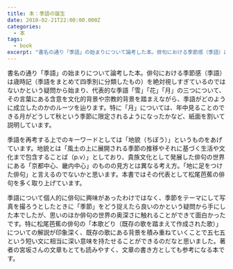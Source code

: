 ```yaml
---
title: 本：季語の誕生
date: 2010-02-21T22:00:00.000Z
categories:
  - 本
tags:
  - book
excerpt: "書名の通り「季語」の始まりについて論考した本。俳句における季節感（季語）は歳時記（季語をまとめて四季別に分類したもの）を絶対視しすぎているのではないかという疑問から始まり、代表的な季語「雪」「花」「月」の三つについて、その言葉にある含意を文化的背景や宗教的背景を踏まえながら、季語がどのように成立したのかのルーツを辿ります。特に「月」については、年中見ることのできる月がどうして秋という季節に限定されるようになったかなど、紙面を割いて説明しています。"
---
```


書名の通り「季語」の始まりについて論考した本。俳句における季節感（季語）は歳時記（季語をまとめて四季別に分類したもの）を絶対視しすぎているのではないかという疑問から始まり、代表的な季語「雪」「花」「月」の三つについて、その言葉にある含意を文化的背景や宗教的背景を踏まえながら、季語がどのように成立したのかのルーツを辿ります。特に「月」については、年中見ることのできる月がどうして秋という季節に限定されるようになったかなど、紙面を割いて説明しています。

季語を再考する上でのキーワードとしては「地貌（ちぼう）」というものをあげています。地貌とは「風土の上に展開される季節の推移やそれに基づく生活や文化まで包含することば（p.v）」としており、貴族文化として発展した俳句の世界にある「京都中心、畿内中心」のものの見方とは異なる考え方。「地に足をつけた俳句」と言えるのでないかと思います。本書ではその代表として松尾芭蕉の俳句を多く取り上げています。

季語について個人的に俳句に興味があったわけではなく、季節をテーマにして写真を撮ろうとしたときに「季節」をどう捉えたら良いのかという疑問から手にした本でしたが、思いのほか俳句の世界の奥深さに触れることができて面白かったです。特に松尾芭蕉の俳句の「本歌どり（既存の歌を踏まえて作成された歌）」についての解説が印象深く、既存の歌にある背景を積み重ねていくことで五七五という短い文に相当に深い意味を持たせることができるのだなと思いました。著者の宮坂さんの文章もとても読みやすく、文章の書き方としても参考になる本です。
